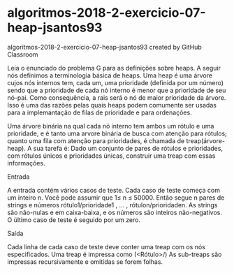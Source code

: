 # algoritmos-2018-2-exercicio-07-heap-jsantos93

algoritmos-2018-2-exercicio-07-heap-jsantos93 created by GitHub Classroom

Leia o enunciado do problema G para as definições sobre heaps. A seguir nós definimos a terminologia básica de heaps. Uma heap é uma árvore cujos nós internos tem, cada um, uma prioridade (definida por um número) sendo que a prioridade de cada nó interno é menor que a prioridade de seu nó-pai. Como consequência, a rais será o nó de maior prioridade da árvore. Isso é uma das razões pelas quais heaps podem comumente ser usadas para a implemantação de filas de prioridade e para ordenações.

Uma árvore binária na qual cada nó interno tem ambos um rótulo e uma prioridade, e é tanto uma arvore binária de busca com atenção para rótulos; quanto uma fila com atenção para prioridades, é chamada de treap(árvore-heap). A sua tarefa é: Dado um conjunto de pares de rótulos e prioridades, com rótulos únicos e prioridades únicas, construir uma treap com essas informações.

Entrada

A entrada contém vários casos de teste. Cada caso de teste começa com um inteiro n. Você pode assumir que 1≤ n ≤ 50000. Então segue n pares de strings e números rótulo1/prioridade1 , ... , rótulon/prioridaden. As strings são não-nulas e em caixa-baixa, e os números são inteiros não-negativos. O último caso de teste é seguido por um zero.

Saída

Cada linha de cada caso de teste deve conter uma treap com os nós especificados. Uma treap é impressa como (<Sub-treap da Esquerda><Rótulo>/<Prioridade><Sub-treap da Direita>) As sub-treaps são impressas recursivamente e omitidas se forem folhas.
